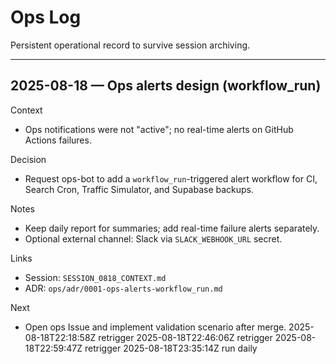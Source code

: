# Ops Log
Persistent operational record to survive session archiving.

---

## 2025-08-18 — Ops alerts design (workflow_run)
Context
- Ops notifications were not "active"; no real-time alerts on GitHub Actions failures.

Decision
- Request ops-bot to add a `workflow_run`-triggered alert workflow for CI, Search Cron, Traffic Simulator, and Supabase backups.

Notes
- Keep daily report for summaries; add real-time failure alerts separately.
- Optional external channel: Slack via `SLACK_WEBHOOK_URL` secret.

Links
- Session: `SESSION_0818_CONTEXT.md`
- ADR: `ops/adr/0001-ops-alerts-workflow_run.md`

Next
- Open ops Issue and implement validation scenario after merge.
2025-08-18T22:18:58Z retrigger
2025-08-18T22:46:06Z retrigger
2025-08-18T22:59:47Z retrigger
2025-08-18T23:35:14Z run daily
